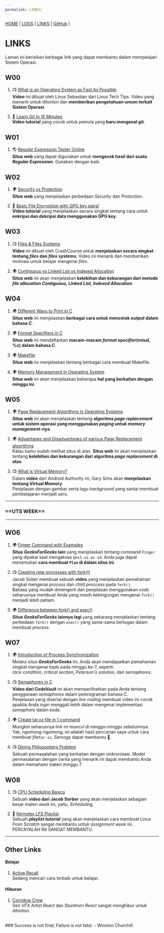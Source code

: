 ```yaml
---
permalink: LINKS/
---
```


[HOME](https://vwjaya32.github.io/os222/) | [LOGS](TXT/mylog.txt) | [LINKS](https://vwjaya32.github.io/os222/LINKS/) |  [GitHub](https://github.com/vwjaya32/os222/) | 

# LINKS

Laman ini berisikan berbagai link yang dapat membantu dalam mempelajari Sistem Operasi.  

## W00
1. 📺 [What is an Operating System as Fast As Possible](https://youtu.be/pVzRTmdd9j0)<br>
**Video** ini dibuat oleh Linus Sebastian dari Linus Tech Tips. 
Video yang menarik untuk ditonton dan **memberikan pengetahuan umum terkait Sistem Operasi**.

2. 📼 [Learn Git In 15 Minutes](https://youtu.be/USjZcfj8yxE)<br>
**Video tutorial** yang cocok untuk pemula yang **baru mengenal git**.  

## W01
1. 🌎 [Regular Expression Tester Online](https://regexr.com/3cr6f)<br>
**Situs web** yang dapat digunakan untuk **mengecek hasil dari suatu _Regular Expression_**. Gunakan dengan baik.  

## W02
1. 🌍 [Security vs Protection](https://www.geeksforgeeks.org/difference-between-security-and-protection/)<br>
**Situs web** yang menjelaskan perbedaan _Security_ dan _Protection_.  

2. 📼 [Basic File Encryption with GPG key pairs!](https://www.youtube.com/watch?v=DMGIlj7u7Eo)<br>
**Video tutorial** yang menjelaskan secara singkat tentang cara untuk **enkripsi dan dekripsi data menggunakan GPG key**.  

## W03
1. 📺 [Files & Files Systems](https://youtu.be/KN8YgJnShPM)<br>
**Video** ini dibuat oleh CrashCourse untuk **menjelaskan secara singkat tentang _files_ dan _files systems_**.
Video ini menarik dan memberikan motivasi untuk belajar mengenai _files_.  

2. 🌍 [Contiguous vs Linked List vs Indexed Allocation](https://www.geeksforgeeks.org/file-allocation-methods/)<br>
**Situs web** ini akan menjelaskan **kelebihan dan kekurangan dari metode _file allocation Contiguous, Linked List, Indexed Allocation_**.  

## W04
1. 🌍 [Different Ways to Print in C](https://iq.opengenus.org/different-ways-to-print-in-c/)<br>
**Situs web** ini menjelaskan **berbagai cara untuk mencetak _output_ dalam bahasa C**.  
 
2. 🌍 [Format Specifiers in C](https://www.freecodecamp.org/news/format-specifiers-in-c/)<br>
**Situs web** ini mendaftarkan **macam-macam _format specifier_(misal, %c) dalam bahasa C**.  

3. 🌍 [Makefile](https://www.cs.colby.edu/maxwell/courses/tutorials/maketutor/)<br>
**Situs web** ini menjelaskan tentang berbagai cara membuat Makefile.  

4. 🌍 [Memory Management in Operating System](https://www.geeksforgeeks.org/memory-management-in-operating-system/)<br>
**Situs web** ini akan menjelaskan beberapa **hal yang berkaitan dengan minggu ini**.  

## W05
1. 🌍 [Page Replacement Algorithms in Operating Systems](https://www.geeksforgeeks.org/page-replacement-algorithms-in-operating-systems/)<br>
**Situs web** ini akan menjelaskan tentang **algoritma _page replacement_ untuk sistem operasi yang menggunakan _paging_ untuk _memory management_-nya**.  

2. 🌍 [Advantages and Disadvantages of various Page Replacement algorithms](https://www.geeksforgeeks.org/advantages-and-disadvantages-of-various-page-replacement-algorithms/?ref=rp)<br>
Kalau kamu sudah melihat situs di atas. **Situs web** ini akan menjelaskan tentang **kelebihan dan kekurangan dari algoritma _page replacement_ di atas**.   

3. 📺 [What is Virtual Memory?](https://youtu.be/2quKyPnUShQ)<br>
Dalam **video** dari Android Authority ini, Gary Sims akan **menjelaskan tentang Virtual Memory**.  
Penjelasan dengan gambar serta lagu _background_ yang santai membuat pembelajaran menjadi seru.  

---

### ==UTS WEEK==

---

## W06
1. 🌍 [Finger Command with Examples](https://www.geeksforgeeks.org/finger-command-in-linux-with-examples/)<br>
**Situs _GeeksForGeeks_ lain** yang menjelaskan tentang command `Finger` yang dipakai saat mengakses `@os1.ui.ac.id`.
Anda juga dapat menemukan **cara membuat `Plan` di dalam situs ini**.  

2. 📺  [Creating new processes with fork()!](https://youtu.be/ss1-REMJ9GA)<br>
Jacob Sober membuat sebuah **video** yang menjelaskan pemahaman singkat mengenai _process_ dan _child proccess_ pada `fork()`.  
Bahasa yang mudah dimengerti dan penjelasan menggunakan _code_ seharusnya membuat Anda yang masih kebingungan mengenai `fork()` menjadi lebih paham.  

3. 🌍 [Difference between fork() and exec()](https://www.geeksforgeeks.org/difference-fork-exec/)<br>
**Situs _GeeksForGeeks_ lainnya lagi** yang sekarang menjelaskan tentang perbedaan `fork()` dengan `exec()` yang sama-sama bertugas dalam membuat _process_.  

## W07
1. 🌍 [Introduction of Process Synchronization](https://www.geeksforgeeks.org/introduction-of-process-synchronization/)<br>
Melalui situs **_GeeksForGeeks_** ini, Anda akan mendapatkan pemahaman singkat mengenai topik pada minggu ke-7, seperti:  
_race condition_, _critical section_, _Peterson's solution_, dan _semaphores_.  

2. 📺 [Semaphores in C](https://youtu.be/YSn8_XdGH7c)<br>
**Video dari CodeVault** ini akan memperlihatkan pada Anda tentang penggunaan _semaphores_ dalam pemrograman bahasa C.  
Penjelasan yang disertai dengan _live coding_ membuat video ini cocok apabila Anda ingin menggali lebih dalam mengenai implementasi _semaphore_ dalam kode.

3. 🌍 [Create tar.xz file in 1 command](https://stackoverflow.com/questions/18855850/create-a-tar-xz-in-one-command)<br>
Mungkin seharusnya link ini muncul di minggu-minggu sebelumnya.  
Yak, ngomong-ngomong, ini adalah hasil pencarian saya untuk cara membuat _file_`tar.xz`. Semoga dapat membantu 🙏.  

4. 📺 [Dining Philosophers Problem](https://youtu.be/FYUi-u7UWgw)<br>
Sebuah permasalahan yang berkaitan dengan sinkronisasi. Model permasalahan dengan cerita yang menarik ini dapat membantu Anda dalam memahami materi minggu 7.  
 
## W08
1. 📺 [CPU Scheduling Basics](https://www.youtube.com/watch?v=Jkmy2YLUbUY)<br>
Sebuah **video dari Jacob Sorber** yang akan menjelaskan sebagian besar materi _week_ ini, yaitu, _Scheduling_.  

2. 📼 [Kernotex LFS Playlist](https://www.youtube.com/playlist?list=PLyc5xVO2uDsDlbR_LTP37nG6g4vbSSxSZ)<br>
Sebuah **_playlist tutorial_** yang akan menjelaskan cara membuat Linux _From Scratch_ sangat membantu untuk _assignment week_ ini.
PERCAYALAH INI SANGAT MEMBANTU.  


---
## Other Links
#### Belajar
1. [Active Recall](https://youtu.be/96VbRWUPAA0)<br>
Sedang mencari cara terbaik untuk belajar.  

#### Hiburan
1. [Corridow Crew](https://www.youtube.com/@CorridorCrew/videos)<br>
Seri _VFX Artist React_ dan _Stuntmen React_ sangat menghibur untuk ditonton.  

<br>
### Success is not final; Failure is not fatal. - Winston Churchill

